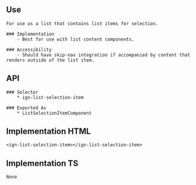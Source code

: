 ## Use
    For use as a list that contains list items for selection.

    ### Implementation 
        - Best for use with list content components.

    ### Accessibility
        - Should have skip-nav integration if accompanied by content that renders outside of the list item.


## API
    ### Selector
        * ign-list-selection-item
    
    ### Exported As
        * ListSelectionItemComponent


## Implementation HTML
    <ign-list-selection-item></ign-list-selection-item>


## Implementation TS
    None